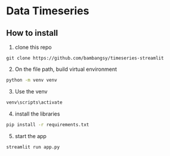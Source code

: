 # Data Timeseries 

## How to install
1. clone this repo
```
git clone https://github.com/bambangsy/timeseries-streamlit
```
2. On the file path, build virtual environment
```bash
python -m venv venv
```
3. Use the venv
```bash
venv\scripts\activate
```
4. install the libraries
```bash
pip install -r requirements.txt
```
5. start the app
```bash
streamlit run app.py
```

